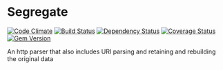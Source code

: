 Segregate
=========

[![Code Climate](https://codeclimate.com/github/benSlaughter/segregate.png)](https://codeclimate.com/github/benSlaughter/segregate)
[![Build Status](https://travis-ci.org/benSlaughter/segregate.png?branch=master)](https://travis-ci.org/benSlaughter/segregate)
[![Dependency Status](https://gemnasium.com/benSlaughter/segregate.png)](https://gemnasium.com/benSlaughter/segregate)
[![Coverage Status](https://coveralls.io/repos/benSlaughter/segregate/badge.png)](https://coveralls.io/r/benSlaughter/segregate)
[![Gem Version](https://badge.fury.io/rb/segregate.png)](http://badge.fury.io/rb/segregate)

An http parser that also includes URI parsing and retaining and rebuilding the original data
